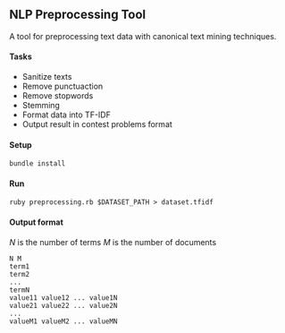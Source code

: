 ## NLP Preprocessing Tool 


A tool for preprocessing text data with canonical text mining techniques.

#### Tasks

* Sanitize texts
* Remove punctuaction
* Remove stopwords
* Stemming
* Format data into TF-IDF
* Output result in contest problems format


#### Setup

    bundle install

#### Run

    ruby preprocessing.rb $DATASET_PATH > dataset.tfidf


#### Output format

*N* is the number of terms 
*M* is the number of documents


    N M
    term1
    term2
    ...
    termN
    value11 value12 ... value1N
    value21 value22 ... value2N
    ...
    valueM1 valueM2 ... valueMN
